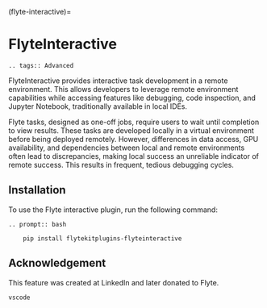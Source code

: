 (flyte-interactive)=

# FlyteInteractive

```{eval-rst}
.. tags:: Advanced
```


FlyteInteractive provides interactive task development in a remote environment. This allows developers to leverage remote environment capabilities while accessing features like debugging, code inspection, and Jupyter Notebook, traditionally available in local IDEs.


Flyte tasks, designed as one-off jobs, require users to wait until completion to view results. These tasks are developed locally in a virtual environment before being deployed remotely. However, differences in data access, GPU availability, and dependencies between local and remote environments often lead to discrepancies, making local success an unreliable indicator of remote success. This results in frequent, tedious debugging cycles.



## Installation

To use the Flyte interactive plugin, run the following command:

```{eval-rst}
.. prompt:: bash

    pip install flytekitplugins-flyteinteractive
```


## Acknowledgement

This feature was created at LinkedIn and later donated to Flyte.

```{auto-examples-toc}
vscode
```
